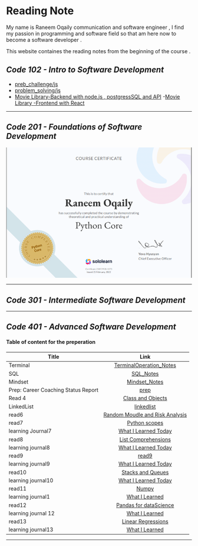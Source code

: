 # **Reading Note**
My name is Raneem Oqaily communication and software engineer , I find my passion in programming and software field so that am here now to become a software developer .

This website containes the reading notes from the beginning of the course .

## *Code 102 - Intro to Software Development*
- [preb_challenge/js](https://github.com/Raneemoqaily7/Prep-Challenges)
- [problem_solving/js](https://github.com/Raneemoqaily7/problem-solving)
- [Movie Library-Backend with node.js , postgressSQL and API](https://github.com/Raneemoqaily7/Movies_Library)
-[Movie Library -Frontend with React](https://github.com/Raneemoqaily7/Netflix-Clone)

___
## *Code 201 - Foundations of Software Development*
![ptyhon core certifecate](./python%20core%20certifecate.png)

___

## *Code 301 - Intermediate Software Development*

___
## *Code 401 - Advanced Software Development*
#### Table of content for the preperation 

| Title    | Link |
|----------|:-------------:|
| Terminal  |[TerminalOperation_Notes](./Terminal.md)|
| SQL       |[SQL_Notes](./database%20and%20sql.md)|
| Mindset     | [Mindset_Notes](./mindset..md)|
|Prep: Career Coaching Status Report|[prep](./Prep%3ACareer%20Coaching.md)|
|Read 4|[Class and Objects](./read4.md)|
|LinkedList|[linkedlist](./linkedlist.md)|
|read6|[Random Moudle and Risk Analysis](./read6.md)
|read7|[Python scopes](./read%207.md)|
|learning Journal7|[What I Learned Today](./Learning_Journal7.md)|
|read8|[List Comprehensions](./read8.md)
|learning journal8|[What I Learned Today](./learning_journal8.md)|
|read9|[read9](./read9.md)|
|learning journal9|[What I Learned Today](./learnining_journal9.md)|
|read10|[Stacks and Queues](./read10.md)|
|learning journal10|[What I Learned Today](./learning_journal10.md)|
|read11|[Numpy ](./read11.md)|
|learning journal1|[What I Learned](./learning_journal11.md)|
|read12| [Pandas for dataScience](./read12.md)|
|learning journal 12|[What I Learned](./learning_journal12.md)|
|read13|[Linear Regressions](./read13.md)|
|learning journal13|[What I Learned](./Learning_Journal13.md)|
---
